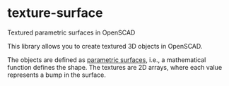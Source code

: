 # texture-surface
Textured parametric surfaces in OpenSCAD

This library allows you to create textured 3D objects in OpenSCAD.

The objects are defined as [parametric surfaces](https://en.wikipedia.org/wiki/Parametric_surface), i.e., a mathematical function defines the shape.
The textures are 2D arrays, where each value represents a bump in the surface.
